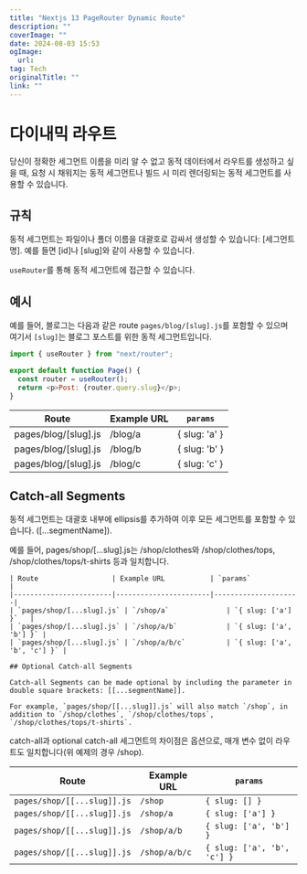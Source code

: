 ```yaml
---
title: "Nextjs 13 PageRouter Dynamic Route"
description: ""
coverImage: ""
date: 2024-08-03 15:53
ogImage: 
  url: 
tag: Tech
originalTitle: ""
link: ""
---
```




# 다이내믹 라우트

당신이 정확한 세그먼트 이름을 미리 알 수 없고 동적 데이터에서 라우트를 생성하고 싶을 때, 요청 시 채워지는 동적 세그먼트나 빌드 시 미리 렌더링되는 동적 세그먼트를 사용할 수 있습니다.

## 규칙

동적 세그먼트는 파일이나 폴더 이름을 대괄호로 감싸서 생성할 수 있습니다: [세그먼트명]. 예를 들면 [id]나 [slug]와 같이 사용할 수 있습니다.

<div class="content-ad"></div>

`useRouter`를 통해 동적 세그먼트에 접근할 수 있습니다.

## 예시

예를 들어, 블로그는 다음과 같은 route `pages/blog/[slug].js`를 포함할 수 있으며 여기서 `[slug]`는 블로그 포스트를 위한 동적 세그먼트입니다.

```js
import { useRouter } from "next/router";

export default function Page() {
  const router = useRouter();
  return <p>Post: {router.query.slug}</p>;
}
```

<div class="content-ad"></div>

| Route                | Example URL | `params`      |
| -------------------- | ----------- | ------------- |
| pages/blog/[slug].js | /blog/a     | { slug: 'a' } |
| pages/blog/[slug].js | /blog/b     | { slug: 'b' } |
| pages/blog/[slug].js | /blog/c     | { slug: 'c' } |

## Catch-all Segments

동적 세그먼트는 대괄호 내부에 ellipsis를 추가하여 이후 모든 세그먼트를 포함할 수 있습니다. ([...segmentName]).

예를 들어, pages/shop/[...slug].js는 /shop/clothes와 /shop/clothes/tops, /shop/clothes/tops/t-shirts 등과 일치합니다.

<div class="content-ad"></div>

```
| Route                  | Example URL           | `params`            |
|------------------------|-----------------------|---------------------|
| `pages/shop/[...slug].js` | `/shop/a`              | `{ slug: ['a'] }`   |
| `pages/shop/[...slug].js` | `/shop/a/b`            | `{ slug: ['a', 'b'] }` |
| `pages/shop/[...slug].js` | `/shop/a/b/c`          | `{ slug: ['a', 'b', 'c'] }` |

## Optional Catch-all Segments

Catch-all Segments can be made optional by including the parameter in double square brackets: [[...segmentName]].

For example, `pages/shop/[[...slug]].js` will also match `/shop`, in addition to `/shop/clothes`, `/shop/clothes/tops`, `/shop/clothes/tops/t-shirts`.
```

<div class="content-ad"></div>

catch-all과 optional catch-all 세그먼트의 차이점은 옵션으로, 매개 변수 없이 라우트도 일치합니다(위 예제의 경우 /shop).

| Route                       | Example URL   | `params`                    |
| --------------------------- | ------------- | --------------------------- |
| `pages/shop/[[...slug]].js` | `/shop`       | `{ slug: [] }`              |
| `pages/shop/[[...slug]].js` | `/shop/a`     | `{ slug: ['a'] }`           |
| `pages/shop/[[...slug]].js` | `/shop/a/b`   | `{ slug: ['a', 'b'] }`      |
| `pages/shop/[[...slug]].js` | `/shop/a/b/c` | `{ slug: ['a', 'b', 'c'] }` |

<div class="content-ad"></div>

